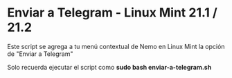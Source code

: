 # Enviar a Telegram - Linux Mint 21.1 / 21.2

Este script se agrega a tu menú contextual de Nemo en Linux Mint la opción de "Enviar a Telegram"

Solo recuerda ejecutar el script como **sudo bash enviar-a-telegram.sh**
